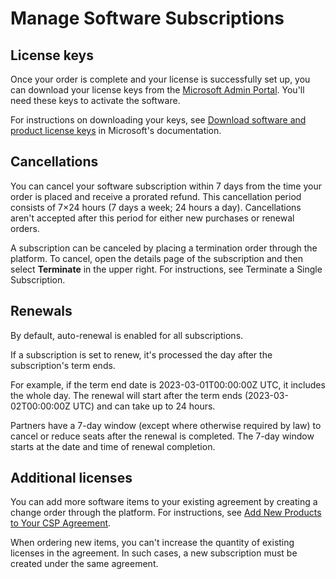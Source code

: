 # Manage Software Subscriptions

## License keys <a href="#download-perpetual-software-and-product-license-keys-in-microsoft-365" id="download-perpetual-software-and-product-license-keys-in-microsoft-365"></a>

Once your order is complete and your license is successfully set up, you can download your license keys from the [Microsoft Admin Portal](https://admin.microsoft.com/). You'll need these keys to activate the software.&#x20;

For instructions on downloading your keys, see [Download software and product license keys](https://learn.microsoft.com/en-us/microsoft-365/admin/setup/download-software-licenses-csp?view=o365-worldwide#download-software-and-product-license-keys) in Microsoft's documentation.

## Cancellations <a href="#cancellations" id="cancellations"></a>

You can cancel your software subscription within 7 days from the time your order is placed and receive a prorated refund. This cancellation period consists of 7×24 hours (7 days a week; 24 hours a day). Cancellations aren't accepted after this period for either new purchases or renewal orders.

A subscription can be canceled by placing a termination order through the platform. To cancel, open the details page of the subscription and then select **Terminate** in the upper right. For instructions, see Terminate a Single Subscription.

## Renewals <a href="#renewals" id="renewals"></a>

By default, auto-renewal is enabled for all subscriptions.

If a subscription is set to renew, it's processed the day after the subscription's term ends.

For example, if the term end date is 2023-03-01T00:00:00Z UTC, it includes the whole day. The renewal will start after the term ends (2023-03-02T00:00:00Z UTC) and can take up to 24 hours.&#x20;

Partners have a 7-day window (except where otherwise required by law) to cancel or reduce seats after the renewal is completed. The 7-day window starts at the date and time of renewal completion.

## Additional licenses <a href="#additional-licenses" id="additional-licenses"></a>

You can add more software items to your existing agreement by creating a change order through the platform. For instructions, see [Add New Products to Your CSP Agreement](../tutorials-and-videos/add-new-products-to-your-csp-agreement.md).&#x20;

When ordering new items, you can't increase the quantity of existing licenses in the agreement. In such cases, a new subscription must be created under the same agreement.
